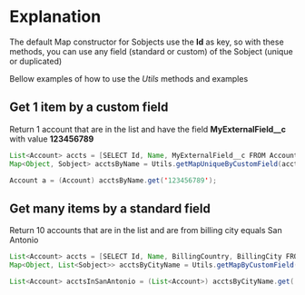 # Explanation
The default Map constructor for Sobjects use the <b>Id</b> as key, so with these methods, you can use any field (standard or custom) of the Sobject (unique or duplicated)

Bellow examples of how to use the <i>Utils</i> methods and examples

## Get 1 item by a custom field 

Return 1 account that are in the list and have the field <b>MyExternalField__c</b> with value <b>123456789</b>

```java
List<Account> accts = [SELECT Id, Name, MyExternalField__c FROM Account];
Map<Object, Sobject> acctsByName = Utils.getMapUniqueByCustomField(accts, 'MyExternalField__c');

Account a = (Account) acctsByName.get('123456789');
```

## Get many items by a standard field 

Return 10 accounts that are in the list and are from billing city equals San Antonio

```java
List<Account> accts = [SELECT Id, Name, BillingCountry, BillingCity FROM Account];
Map<Object, List<Sobject>> acctsByCityName = Utils.getMapByCustomField(accts, 'BillingCity');

List<Account> acctsInSanAntonio = (List<Account>) acctsByCityName.get('San Antonio');